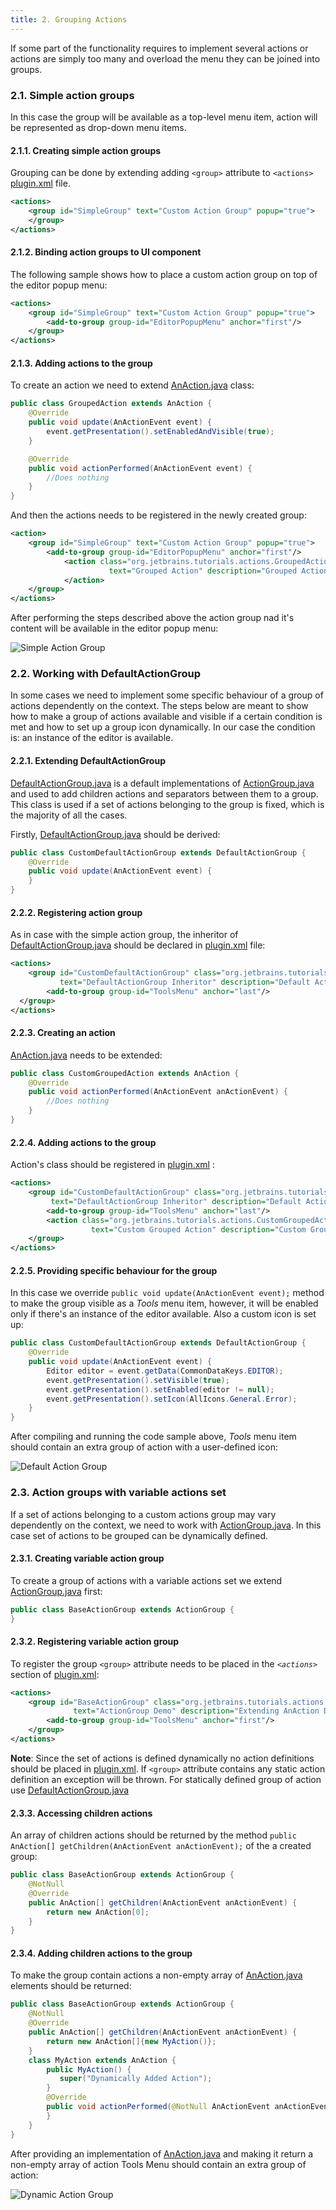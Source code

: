 ```yaml
---
title: 2. Grouping Actions
---
```


If some part of the functionality requires to implement several actions or actions are simply too many and overload the menu they can be joined into groups.

### 2.1. Simple action groups

In this case the group will be available as a top-level menu item, action will be represented as drop-down menu items.

#### 2.1.1. Creating simple action groups

Grouping can be done by extending adding `<group>` attribute to `<actions>`
[plugin.xml](https://github.com/JetBrains/intellij-sdk-docs/blob/master/code_samples/register_actions/META-INF/plugin.xml)
file.

```xml
<actions>
    <group id="SimpleGroup" text="Custom Action Group" popup="true">
    </group>
</actions>
```

#### 2.1.2. Binding action groups to UI component

The following sample shows how to place a custom action group on top of the editor popup menu:

```xml
<actions>
    <group id="SimpleGroup" text="Custom Action Group" popup="true">
        <add-to-group group-id="EditorPopupMenu" anchor="first"/>
    </group>
</actions>
```

#### 2.1.3. Adding actions to the group

To create an action we need to extend
[AnAction.java](https://github.com/JetBrains/intellij-community/blob/master/platform/editor-ui-api/src/com/intellij/openapi/actionSystem/AnAction.java)
class:

```java
public class GroupedAction extends AnAction {
    @Override
    public void update(AnActionEvent event) {
        event.getPresentation().setEnabledAndVisible(true);
    }

    @Override
    public void actionPerformed(AnActionEvent event) {
        //Does nothing
    }
}
```

And then the actions needs to be registered in the newly created group:

```xml
<action>
    <group id="SimpleGroup" text="Custom Action Group" popup="true">
        <add-to-group group-id="EditorPopupMenu" anchor="first"/>
            <action class="org.jetbrains.tutorials.actions.GroupedAction" id="org.jetbrains.tutorials.actions.GroupedAction"
                      text="Grouped Action" description="Grouped Action Demo">
            </action>
    </group>
</actions>
```

After performing the steps described above the action group nad it's content will be available in the editor popup menu:

![Simple Action Group](img/grouped_action.png)

### 2.2. Working with DefaultActionGroup

In some cases we need to implement some specific behaviour of a group of actions dependently on the context.
The steps below are meant to show how to make a group of actions available and visible if a certain condition is met and how to set up a group icon dynamically.
In our case the condition is: an instance of the editor is available.

#### 2.2.1. Extending DefaultActionGroup

[DefaultActionGroup.java](https://github.com/JetBrains/intellij-community/blob/master/platform/platform-api/src/com/intellij/openapi/actionSystem/DefaultActionGroup.java)
is a default implementations of
[ActionGroup.java](https://github.com/JetBrains/intellij-community/blob/master/platform/editor-ui-api/src/com/intellij/openapi/actionSystem/ActionGroup.java)
and used to add children actions and separators between them to a group.
This class is used if a set of actions belonging to the group is fixed, which is the majority of all the cases.

Firstly,
[DefaultActionGroup.java](https://github.com/JetBrains/intellij-community/blob/master/platform/platform-api/src/com/intellij/openapi/actionSystem/DefaultActionGroup.java)
should be derived:

```java
public class CustomDefaultActionGroup extends DefaultActionGroup {
    @Override
    public void update(AnActionEvent event) {
    }
}
```

#### 2.2.2. Registering action group

As in case with the simple action group, the inheritor of
[DefaultActionGroup.java](https://github.com/JetBrains/intellij-community/blob/master/platform/platform-api/src/com/intellij/openapi/actionSystem/DefaultActionGroup.java)
should be declared in
[plugin.xml](https://github.com/JetBrains/intellij-sdk-docs/blob/master/code_samples/register_actions/META-INF/plugin.xml)
file:

```xml
<actions>
    <group id="CustomDefaultActionGroup" class="org.jetbrains.tutorials.actions.CustomDefaultActionGroup" popup="true"
           text="DefaultActionGroup Inheritor" description="Default Action Group Demo">
        <add-to-group group-id="ToolsMenu" anchor="last"/>
  </group>
</actions>
```

#### 2.2.3. Creating an action

[AnAction.java](https://github.com/JetBrains/intellij-community/blob/master/platform/editor-ui-api/src/com/intellij/openapi/actionSystem/AnAction.java)
needs to be extended:

```java
public class CustomGroupedAction extends AnAction {
    @Override
    public void actionPerformed(AnActionEvent anActionEvent) {
        //Does nothing
    }
}
```

#### 2.2.4. Adding actions to the group

Action's class should be registered in
[plugin.xml](https://github.com/JetBrains/intellij-sdk-docs/blob/master/code_samples/register_actions/META-INF/plugin.xml)
:

```xml
<actions>
    <group id="CustomDefaultActionGroup" class="org.jetbrains.tutorials.actions.CustomDefaultActionGroup" popup="true"
         text="DefaultActionGroup Inheritor" description="Default Action Group Demo">
        <add-to-group group-id="ToolsMenu" anchor="last"/>
        <action class="org.jetbrains.tutorials.actions.CustomGroupedAction" id="CustomGroupedAction"
                  text="Custom Grouped Action" description="Custom Grouped Action Demo"/>
    </group>
</actions>
```

#### 2.2.5. Providing specific behaviour for the group

In this case we override `public void update(AnActionEvent event);` method to make the group visible as a *Tools* menu item,
however, it will be enabled only if there's an instance of the editor available. Also a custom icon is set up:

```java
public class CustomDefaultActionGroup extends DefaultActionGroup {
    @Override
    public void update(AnActionEvent event) {
        Editor editor = event.getData(CommonDataKeys.EDITOR);
        event.getPresentation().setVisible(true);
        event.getPresentation().setEnabled(editor != null);
        event.getPresentation().setIcon(AllIcons.General.Error);
    }
}
```

After compiling and running the code sample above, *Tools* menu item should contain an extra group of action with a user-defined icon:

![Default Action Group](img/default_action_group.png)

### 2.3. Action groups with variable actions set

If a set of actions belonging to a custom actions group may vary dependently on the context,
we need to work with
[ActionGroup.java](https://github.com/JetBrains/intellij-community/blob/master/platform/editor-ui-api/src/com/intellij/openapi/actionSystem/ActionGroup.java).
In this case set of actions to be grouped can be dynamically defined.

#### 2.3.1. Creating variable action group

To create a group of actions with a variable actions set we extend
[ActionGroup.java](https://github.com/JetBrains/intellij-community/blob/master/platform/editor-ui-api/src/com/intellij/openapi/actionSystem/ActionGroup.java)
first:
```java
public class BaseActionGroup extends ActionGroup {
}
```

#### 2.3.2. Registering variable action group

To register the group `<group>` attribute needs to be placed in the *`<actions>`* section of
[plugin.xml](https://github.com/JetBrains/intellij-sdk-docs/blob/master/code_samples/register_actions/META-INF/plugin.xml):

```xml
<actions>
    <group id="BaseActionGroup" class="org.jetbrains.tutorials.actions.BaseActionGroup" popup="true"
              text="ActionGroup Demo" description="Extending AnAction Demo">
        <add-to-group group-id="ToolsMenu" anchor="first"/>
    </group>
</actions>
```
**Note**: Since the set of actions is defined dynamically no action definitions should be placed in
[plugin.xml](https://github.com/JetBrains/intellij-sdk-docs/blob/master/code_samples/register_actions/META-INF/plugin.xml).
If `<group>` attribute contains any static action definition an exception will be thrown.
For statically defined group of action use
[DefaultActionGroup.java](https://github.com/JetBrains/intellij-community/blob/master/platform/platform-api/src/com/intellij/openapi/actionSystem/DefaultActionGroup.java)

#### 2.3.3. Accessing children actions

An array of children actions should be returned by the method `public AnAction[] getChildren(AnActionEvent anActionEvent);` of the a created group:

```java
public class BaseActionGroup extends ActionGroup {
    @NotNull
    @Override
    public AnAction[] getChildren(AnActionEvent anActionEvent) {
        return new AnAction[0];
    }
}
```

#### 2.3.4. Adding children actions to the group

To make the group contain actions a non-empty array of
[AnAction.java](https://github.com/JetBrains/intellij-community/blob/master/platform/editor-ui-api/src/com/intellij/openapi/actionSystem/AnAction.java)
elements should be returned:

```java
public class BaseActionGroup extends ActionGroup {
    @NotNull
    @Override
    public AnAction[] getChildren(AnActionEvent anActionEvent) {
        return new AnAction[]{new MyAction()};
    }
    class MyAction extends AnAction {
        public MyAction() {
           super("Dynamically Added Action");
        }
        @Override
        public void actionPerformed(@NotNull AnActionEvent anActionEvent) {
        }
    }
}
```

After providing an implementation of
[AnAction.java](https://github.com/JetBrains/intellij-community/blob/master/platform/editor-ui-api/src/com/intellij/openapi/actionSystem/AnAction.java)
and making it return a non-empty array of action Tools Menu should contain an extra group of action:

![Dynamic Action Group](img/dynamic_action_group.png)
